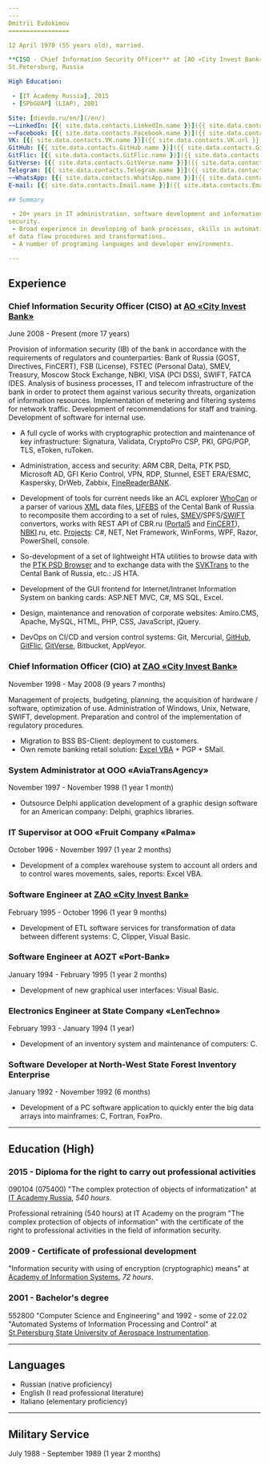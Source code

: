 ```yaml
---
---
Dmitrii Evdokimov
=================

12 April 1970 (55 years old), married.

**CISO - Chief Information Security Officer** at [AO «City Invest Bank»]  
St.Petersburg, Russia

High Education:

 - [IT Academy Russia], 2015
 - [SPbGUAP] (LIAP), 2001

Site: [dievdo.ru/en/](/en/)  
~~LinkedIn: [{{ site.data.contacts.LinkedIn.name }}]({{ site.data.contacts.LinkedIn.url }})~~ (closed in Russia)  
~~Facebook: [{{ site.data.contacts.Facebook.name }}]({{ site.data.contacts.Facebook.url }})~~ (closed in Russia)  
VK: [{{ site.data.contacts.VK.name }}]({{ site.data.contacts.VK.url }}) (in Russian)  
GitHub: [{{ site.data.contacts.GitHub.name }}]({{ site.data.contacts.GitHub.url }})  
GitFlic: [{{ site.data.contacts.GitFlic.name }}]({{ site.data.contacts.GitFlic.url }})  
GitVerse: [{{ site.data.contacts.GitVerse.name }}]({{ site.data.contacts.GitVerse.url }})  
Telegram: [{{ site.data.contacts.Telegram.name }}]({{ site.data.contacts.Telegram.url }})  
~~WhatsApp: [{{ site.data.contacts.WhatsApp.name }}]({{ site.data.contacts.WhatsApp.url }})~~  
E-mail: [{{ site.data.contacts.Email.name }}]({{ site.data.contacts.Email.url }})

## Summary

 - 20+ years in IT administration, software development and information 
security.
 - Broad experience in developing of bank processes, skills in automatization 
of data flow procedures and transformations.
 - A number of programing languages and developer environments.

---
```


## Experience

### Chief Information Security Officer (CISO) at [AO «City Invest Bank»]

June 2008 - Present (more 17 years)

Provision of information security (IB) of the bank in accordance with 
the requirements of regulators and counterparties: Bank of Russia 
(GOST, Directives, FinCERT), FSB (License), FSTEC (Personal Data), SMEV, 
Treasury, Moscow Stock Exchange, NBKI, VISA (PCI DSS), SWIFT, FATCA IDES. 
Analysis of business processes, IT and telecom infrastructure of the bank 
in order to protect them against various security threats, organization 
of information resources. 
Implementation of metering and filtering systems for network traffic. 
Development of recommendations for staff and training. 
Development of software for internal use.

 - A full cycle of works with cryptographic protection and maintenance 
of key infrastructure: 
Signatura, Validata, CryptoPro CSP, PKI, GPG/PGP, TLS, eToken, ruToken.

 - Administration, access and security: 
ARM CBR, Delta, PTK PSD, Microsoft AD, GFI Kerio Control, VPN, RDP, Stunnel,
ESET ERA/ESMC, Kaspersky, DrWeb, Zabbix, [FineReaderBANK].

 - Development of tools for current needs like an ACL explorer [WhoCan] or
a parser of various [XML] data files, [UFEBS] of the Cental Bank of Russia to
recomposite them according to a set of rules, [SMEV]/SPFS/[SWIFT] convertors,
works with REST API of CBR.ru ([Portal5] and [FinCERT]), [NBKI].ru,
etc. [Projects]:
C#, NET, Net Framework, WinForms, WPF, Razor, PowerShell, console.

 - So-development of a set of lightweight HTA utilities to browse data with
the [PTK PSD Browser] and to exchange data with the [SVKTrans] to the Cental
Bank of Russia, etc.: 
JS HTA.

 - Development of the GUI frontend for Internet/Intranet Information System 
on banking cards: ASP.NET MVC, C#, MS SQL, Excel.

 - Design, maintenance and renovation of corporate websites: 
Amiro.CMS, Apache, MySQL, HTML, PHP, CSS, JavaScript, jQuery.

 - DevOps on CI/CD and version control systems: 
Git, Mercurial, [GitHub], [GitFlic], [GitVerse], Bitbucket, AppVeyor.

### Chief Information Officer (CIO) at [ZAO «City Invest Bank»]

November 1998 - May 2008 (9 years 7 months)

Management of projects, budgeting, planning, 
the acquisition of hardware / software, optimization of use. 
Administration of Windows, Unix, Netware, SWIFT, development. 
Preparation and control of the implementation of regulatory procedures. 

 - Migration to BSS BS-Client: deployment to customers.
 - Own remote banking retail solution: [Excel VBA] + PGP + SMail.

### System Administrator at OOO «AviaTransAgency»

November 1997 - November 1998 (1 year 1 month)

 - Outsource Delphi application development of a graphic design software 
for an American company: Delphi, graphics libraries.

### IT Supervisor at OOO «Fruit Company «Palma»

October 1996 - November 1997 (1 year 2 months)

 - Development of a complex warehouse system to account all orders and to 
control wares movements, sales, reports: Excel VBA.
 
### Software Engineer at [ZAO «City Invest Bank»]

February 1995 - October 1996 (1 year 9 months)

 - Development of ETL software services for transformation of data between 
different systems: C, Clipper, Visual Basic.

### Software Engineer at AOZT «Port-Bank»

January 1994 - February 1995 (1 year 2 months)

 - Development of new graphical user interfaces: Visual Basic.

### Electronics Engineer at State Company «LenTechno»

February 1993 - January 1994 (1 year)

 - Development of an inventory system and maintenance of computers: C.

### Software Developer at North-West State Forest Inventory Enterprise

January 1992 - November 1992 (6 months)

 - Development of a PC software application to quickly enter the big data
arrays into mainframes: C, Fortran, FoxPro.

---

## Education (High)

### 2015 - Diploma for the right to carry out professional activities

090104 (075400) "The complex protection of objects of informatization"
at [IT Academy Russia], *540 hours*.

Professional retraining (540 hours) at IT Academy on the program 
"The complex protection of objects of information" with the certificate 
of the right to professional activities in the field of information security.

### 2009 - Certificate of professional development

"Information security with using of encryption (cryptographic) means" 
at [Academy of Information Systems], *72 hours*.

### 2001 - Bachelor's degree

552800 "Computer Science and Engineering" and
1992 - some of 22.02 "Automated Systems of Information Processing and Control"
at [St.Petersburg State University of Aerospace Instrumentation].

---

## Languages

 - Russian (native proficiency)
 - English (I read professional literature)
 - Italiano (elementary proficiency)

---

## Military Service

July 1988 - September 1989 (1 year 2 months)


[AO «City Invest Bank»]: https://cibank.ru/en/
[ZAO «City Invest Bank»]: https://cibank.ru/en/
[IT Academy Russia]: https://www.academy.it.ru/
[Academy of Information Systems]: https://infosystems.ru/
[SPbGUAP]: https://guap.ru/
[St.Petersburg State University of Aerospace Instrumentation]: http://suai.ru/

[GitHub]: https://github.com/diev
[GitFlic]: https://gitflic.ru/user/diev
[GitVerse]: https://gitverse.ru/diev
[Projects]: /en/projects "Software Projects done"
[Verba-OW]: /Verba-OW-Automation
[WhoCan]: /WhoCan
[XML]: /ReplForms
[UFEBS]: /Ufebs-N
[SMEV]: /SMEV-Works
[SWIFT]: /Ufebs-Works
[Portal5]: /Portal5-Works
[FinCERT]: /FinCERT-Client
[NBKI]: /Api5704
[SVKTrans]: /SVK-Transport-hta
[PTK PSD Browser]: /PTK-PSD-Browser-hta
[FineReaderBANK]: /ConvertFRBtoABS
[Excel VBA]: /Excel-VBA-Collection
